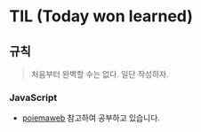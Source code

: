 # TIL (Today won learned)

## 규칙

> 처음부터 완벽할 수는 없다. 일단 작성하자.

### JavaScript
- [poiemaweb](https://poiemaweb.com/) 참고하여 공부하고 있습니다.